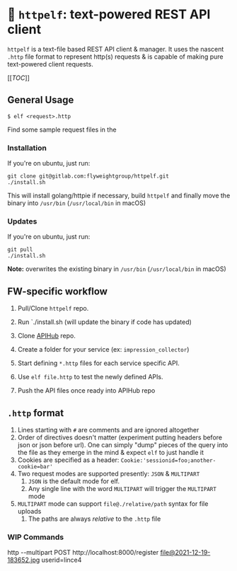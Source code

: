 # 🧝 `httpelf`: text-powered REST API client

`httpelf` is a text-file based REST API client & manager. It uses
the nascent `.http` file format to represent http(s) requests &
is capable of making pure text-powered client requests.

[[_TOC_]]

## General Usage

```
$ elf <request>.http
```

Find some sample request files in the 

### Installation

If you're on ubuntu, just run:

```
git clone git@gitlab.com:flyweightgroup/httpelf.git
./install.sh
```

This will install golang/httpie if necessary,
build `httpelf` and finally move the binary
into `/usr/bin` (`/usr/local/bin` in macOS)

### Updates

If you're on ubuntu, just run:

```
git pull
./install.sh
```

**Note:** overwrites the existing binary in `/usr/bin` (`/usr/local/bin` in macOS)

## FW-specific workflow

1. Pull/Clone `httpelf` repo. 
1. Run `./install.sh (will update the binary if code has updated)

1. Clone [APIHub](https://gitlab.com/flyweightgroup/apihub) repo. 
1. Create a folder for your service (ex: `impression_collector`)
1. Start defining `*.http` files for each service specific API. 
1. Use `elf file.http` to test the newly defined APIs. 
1. Push the API files once ready into APIHub repo

## `.http` format

1. Lines starting with `#` are comments and are ignored altogether
1. Order of directives doesn't matter (experiment putting headers before json or json before url). One can simply "dump" pieces of the query into the file as they emerge in the mind & expect `elf` to just handle it
1. Cookies are specified as a header: `Cookie:'sessionid=foo;another-cookie=bar'`
1. Two request modes are supported presently: `JSON` & `MULTIPART`
    1. `JSON` is the default mode for elf. 
    1. Any single line with the word `MULTIPART` will trigger the `MULTIPART` mode
1. `MULTIPART` mode can support `file@./relative/path` syntax for file uploads
    1. The paths are always *relative* to the `.http` file

### WIP Commands

http --multipart POST http://localhost:8000/register file@2021-12-19-183652.jpg userid=lince4
